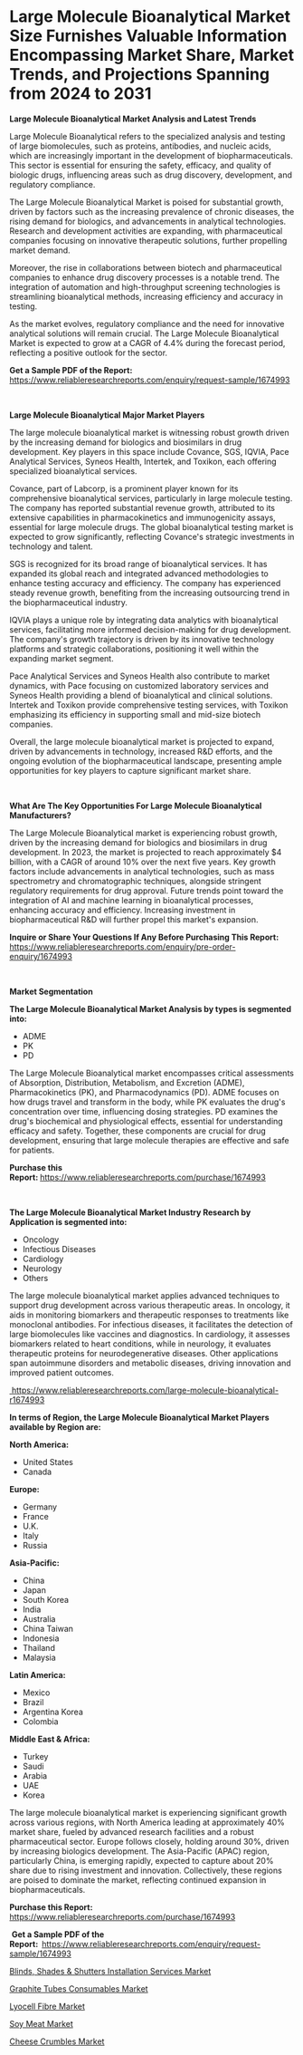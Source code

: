 <p><h1>Large Molecule Bioanalytical Market Size Furnishes Valuable Information Encompassing Market Share, Market Trends, and Projections Spanning from 2024 to 2031</h1></p><p><strong>Large Molecule Bioanalytical Market Analysis and Latest Trends</strong></p>
<p><p>Large Molecule Bioanalytical refers to the specialized analysis and testing of large biomolecules, such as proteins, antibodies, and nucleic acids, which are increasingly important in the development of biopharmaceuticals. This sector is essential for ensuring the safety, efficacy, and quality of biologic drugs, influencing areas such as drug discovery, development, and regulatory compliance.</p><p>The Large Molecule Bioanalytical Market is poised for substantial growth, driven by factors such as the increasing prevalence of chronic diseases, the rising demand for biologics, and advancements in analytical technologies. Research and development activities are expanding, with pharmaceutical companies focusing on innovative therapeutic solutions, further propelling market demand.</p><p>Moreover, the rise in collaborations between biotech and pharmaceutical companies to enhance drug discovery processes is a notable trend. The integration of automation and high-throughput screening technologies is streamlining bioanalytical methods, increasing efficiency and accuracy in testing.</p><p>As the market evolves, regulatory compliance and the need for innovative analytical solutions will remain crucial. The Large Molecule Bioanalytical Market is expected to grow at a CAGR of 4.4% during the forecast period, reflecting a positive outlook for the sector.</p></p>
<p><strong>Get a Sample PDF of the Report:&nbsp;</strong> <a href="https://www.reliableresearchreports.com/enquiry/request-sample/1674993?utm_campaign=5&utm_medium=2&utm_source=Github&utm_content=ia&utm_term=10102024&utm_id=large-molecule-bioanalytical">https://www.reliableresearchreports.com/enquiry/request-sample/1674993</a></p>
<p>&nbsp;</p>
<p><strong>Large Molecule Bioanalytical Major Market Players</strong></p>
<p><p>The large molecule bioanalytical market is witnessing robust growth driven by the increasing demand for biologics and biosimilars in drug development. Key players in this space include Covance, SGS, IQVIA, Pace Analytical Services, Syneos Health, Intertek, and Toxikon, each offering specialized bioanalytical services.</p><p>Covance, part of Labcorp, is a prominent player known for its comprehensive bioanalytical services, particularly in large molecule testing. The company has reported substantial revenue growth, attributed to its extensive capabilities in pharmacokinetics and immunogenicity assays, essential for large molecule drugs. The global bioanalytical testing market is expected to grow significantly, reflecting Covance's strategic investments in technology and talent.</p><p>SGS is recognized for its broad range of bioanalytical services. It has expanded its global reach and integrated advanced methodologies to enhance testing accuracy and efficiency. The company has experienced steady revenue growth, benefiting from the increasing outsourcing trend in the biopharmaceutical industry.</p><p>IQVIA plays a unique role by integrating data analytics with bioanalytical services, facilitating more informed decision-making for drug development. The company's growth trajectory is driven by its innovative technology platforms and strategic collaborations, positioning it well within the expanding market segment.</p><p>Pace Analytical Services and Syneos Health also contribute to market dynamics, with Pace focusing on customized laboratory services and Syneos Health providing a blend of bioanalytical and clinical solutions. Intertek and Toxikon provide comprehensive testing services, with Toxikon emphasizing its efficiency in supporting small and mid-size biotech companies.</p><p>Overall, the large molecule bioanalytical market is projected to expand, driven by advancements in technology, increased R&D efforts, and the ongoing evolution of the biopharmaceutical landscape, presenting ample opportunities for key players to capture significant market share.</p></p>
<p>&nbsp;</p>
<p><strong>What Are The Key Opportunities For Large Molecule Bioanalytical Manufacturers?</strong></p>
<p><p>The Large Molecule Bioanalytical market is experiencing robust growth, driven by the increasing demand for biologics and biosimilars in drug development. In 2023, the market is projected to reach approximately $4 billion, with a CAGR of around 10% over the next five years. Key growth factors include advancements in analytical technologies, such as mass spectrometry and chromatographic techniques, alongside stringent regulatory requirements for drug approval. Future trends point toward the integration of AI and machine learning in bioanalytical processes, enhancing accuracy and efficiency. Increasing investment in biopharmaceutical R&D will further propel this market's expansion.</p></p>
<p><strong>Inquire or Share Your Questions If Any Before Purchasing This Report:</strong> <a href="https://www.reliableresearchreports.com/enquiry/pre-order-enquiry/1674993?utm_campaign=5&utm_medium=2&utm_source=Github&utm_content=ia&utm_term=10102024&utm_id=large-molecule-bioanalytical">https://www.reliableresearchreports.com/enquiry/pre-order-enquiry/1674993</a></p>
<p>&nbsp;</p>
<p><strong>Market Segmentation</strong></p>
<p><strong>The Large Molecule Bioanalytical Market Analysis by types is segmented into:</strong></p>
<p><ul><li>ADME</li><li>PK</li><li>PD</li></ul></p>
<p><p>The Large Molecule Bioanalytical market encompasses critical assessments of Absorption, Distribution, Metabolism, and Excretion (ADME), Pharmacokinetics (PK), and Pharmacodynamics (PD). ADME focuses on how drugs travel and transform in the body, while PK evaluates the drug's concentration over time, influencing dosing strategies. PD examines the drug's biochemical and physiological effects, essential for understanding efficacy and safety. Together, these components are crucial for drug development, ensuring that large molecule therapies are effective and safe for patients.</p></p>
<p><strong>Purchase this Report:&nbsp;</strong><a href="https://www.reliableresearchreports.com/purchase/1674993?utm_campaign=5&utm_medium=2&utm_source=Github&utm_content=ia&utm_term=10102024&utm_id=large-molecule-bioanalytical">https://www.reliableresearchreports.com/purchase/1674993</a></p>
<p>&nbsp;</p>
<p><strong>The Large Molecule Bioanalytical Market Industry Research by Application is segmented into:</strong></p>
<p><ul><li>Oncology</li><li>Infectious Diseases</li><li>Cardiology</li><li>Neurology</li><li>Others</li></ul></p>
<p><p>The large molecule bioanalytical market applies advanced techniques to support drug development across various therapeutic areas. In oncology, it aids in monitoring biomarkers and therapeutic responses to treatments like monoclonal antibodies. For infectious diseases, it facilitates the detection of large biomolecules like vaccines and diagnostics. In cardiology, it assesses biomarkers related to heart conditions, while in neurology, it evaluates therapeutic proteins for neurodegenerative diseases. Other applications span autoimmune disorders and metabolic diseases, driving innovation and improved patient outcomes.</p></p>
<p><a href="https://www.reliableresearchreports.com/large-molecule-bioanalytical-r1674993?utm_campaign=5&utm_medium=2&utm_source=Github&utm_content=ia&utm_term=10102024&utm_id=large-molecule-bioanalytical">&nbsp;https://www.reliableresearchreports.com/large-molecule-bioanalytical-r1674993</a></p>
<p><strong>In terms of Region, the Large Molecule Bioanalytical Market Players available by Region are:</strong></p>
<p>
    <p> <strong> North America: </strong>
        <ul>
            <li>United States</li>
            <li>Canada</li>
        </ul>
        </p> 
    <p> <strong> Europe: </strong>
        <ul>
            <li>Germany</li>
            <li>France</li>
            <li>U.K.</li>
            <li>Italy</li>
            <li>Russia</li>
        </ul>
        </p> 
    <p> <strong> Asia-Pacific: </strong>
        <ul>
            <li>China</li>
            <li>Japan</li>
            <li>South Korea</li>
            <li>India</li>
            <li>Australia</li>
            <li>China Taiwan</li>
            <li>Indonesia</li>
            <li>Thailand</li>
            <li>Malaysia</li>
        </ul>
        </p> 
    <p> <strong> Latin America: </strong>
        <ul>
            <li>Mexico</li>
            <li>Brazil</li>
            <li>Argentina Korea</li>
            <li>Colombia</li>
        </ul>
        </p> 
    <p> <strong> Middle East & Africa: </strong>
        <ul>
            <li>Turkey</li>
            <li>Saudi</li>
            <li>Arabia</li>
            <li>UAE</li>
            <li>Korea</li>
        </ul>
    </p>
    </p>
<p><p>The large molecule bioanalytical market is experiencing significant growth across various regions, with North America leading at approximately 40% market share, fueled by advanced research facilities and a robust pharmaceutical sector. Europe follows closely, holding around 30%, driven by increasing biologics development. The Asia-Pacific (APAC) region, particularly China, is emerging rapidly, expected to capture about 20% share due to rising investment and innovation. Collectively, these regions are poised to dominate the market, reflecting continued expansion in biopharmaceuticals.</p></p>
<p><strong>Purchase this Report: </strong><a href="https://www.reliableresearchreports.com/purchase/1674993?utm_campaign=5&utm_medium=2&utm_source=Github&utm_content=ia&utm_term=10102024&utm_id=large-molecule-bioanalytical">https://www.reliableresearchreports.com/purchase/1674993</a></p>
<p>&nbsp;<strong>Get a Sample PDF of the Report:&nbsp;&nbsp;</strong><a href="https://www.reliableresearchreports.com/enquiry/request-sample/1674993?utm_campaign=5&utm_medium=2&utm_source=Github&utm_content=ia&utm_term=10102024&utm_id=large-molecule-bioanalytical">https://www.reliableresearchreports.com/enquiry/request-sample/1674993</a></p>
<p><strong></strong></p>
<p><p><a href="https://www.linkedin.com/pulse/blinds-shades-shutters-installation-services-market-outlook-bunse?utm_campaign=5&utm_medium=2&utm_source=Github&utm_content=ia&utm_term=10102024&utm_id=large-molecule-bioanalytical">Blinds, Shades & Shutters Installation Services Market</a></p><p><a href="https://www.linkedin.com/pulse/graphite-tubes-consumables-market-overview-regional-outlook-ft1ye?utm_campaign=5&utm_medium=2&utm_source=Github&utm_content=ia&utm_term=10102024&utm_id=large-molecule-bioanalytical">Graphite Tubes Consumables Market</a></p><p><a href="https://github.com/sumonsky0m/Market-Research-Report-List-1/blob/main/lyocell-fibre-market.md?utm_campaign=5&utm_medium=2&utm_source=Github&utm_content=ia&utm_term=10102024&utm_id=large-molecule-bioanalytical">Lyocell Fibre Market</a></p><p><a href="https://issuu.com/reportprime-2/docs/soy-meat-market-size-2030.pptx_a294178949289e?utm_campaign=5&utm_medium=2&utm_source=Github&utm_content=ia&utm_term=10102024&utm_id=large-molecule-bioanalytical">Soy Meat Market</a></p><p><a href="https://issuu.com/reportprime-2/docs/cheese-crumbles-market-size-2030.pp_b1d6c1a96b69b3?utm_campaign=5&utm_medium=2&utm_source=Github&utm_content=ia&utm_term=10102024&utm_id=large-molecule-bioanalytical">Cheese Crumbles Market</a></p></p>